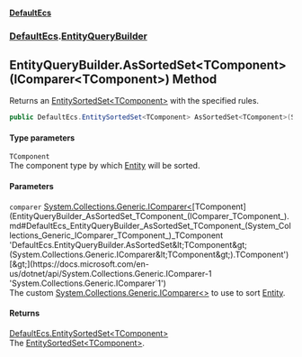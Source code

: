 #### [DefaultEcs](DefaultEcs.md 'DefaultEcs')
### [DefaultEcs](DefaultEcs.md#DefaultEcs 'DefaultEcs').[EntityQueryBuilder](EntityQueryBuilder.md 'DefaultEcs.EntityQueryBuilder')
## EntityQueryBuilder.AsSortedSet&lt;TComponent&gt;(IComparer&lt;TComponent&gt;) Method
Returns an [EntitySortedSet&lt;TComponent&gt;](EntitySortedSet_TComponent_.md 'DefaultEcs.EntitySortedSet&lt;TComponent&gt;') with the specified rules.  
```csharp
public DefaultEcs.EntitySortedSet<TComponent> AsSortedSet<TComponent>(System.Collections.Generic.IComparer<TComponent> comparer);
```
#### Type parameters
<a name='DefaultEcs_EntityQueryBuilder_AsSortedSet_TComponent_(System_Collections_Generic_IComparer_TComponent_)_TComponent'></a>
`TComponent`  
The component type by which [Entity](Entity.md 'DefaultEcs.Entity') will be sorted.
  
#### Parameters
<a name='DefaultEcs_EntityQueryBuilder_AsSortedSet_TComponent_(System_Collections_Generic_IComparer_TComponent_)_comparer'></a>
`comparer` [System.Collections.Generic.IComparer&lt;](https://docs.microsoft.com/en-us/dotnet/api/System.Collections.Generic.IComparer-1 'System.Collections.Generic.IComparer`1')[TComponent](EntityQueryBuilder_AsSortedSet_TComponent_(IComparer_TComponent_).md#DefaultEcs_EntityQueryBuilder_AsSortedSet_TComponent_(System_Collections_Generic_IComparer_TComponent_)_TComponent 'DefaultEcs.EntityQueryBuilder.AsSortedSet&lt;TComponent&gt;(System.Collections.Generic.IComparer&lt;TComponent&gt;).TComponent')[&gt;](https://docs.microsoft.com/en-us/dotnet/api/System.Collections.Generic.IComparer-1 'System.Collections.Generic.IComparer`1')  
The custom [System.Collections.Generic.IComparer&lt;&gt;](https://docs.microsoft.com/en-us/dotnet/api/System.Collections.Generic.IComparer-1 'System.Collections.Generic.IComparer`1') to use to sort [Entity](Entity.md 'DefaultEcs.Entity').
  
#### Returns
[DefaultEcs.EntitySortedSet&lt;](EntitySortedSet_TComponent_.md 'DefaultEcs.EntitySortedSet&lt;TComponent&gt;')[TComponent](EntityQueryBuilder_AsSortedSet_TComponent_(IComparer_TComponent_).md#DefaultEcs_EntityQueryBuilder_AsSortedSet_TComponent_(System_Collections_Generic_IComparer_TComponent_)_TComponent 'DefaultEcs.EntityQueryBuilder.AsSortedSet&lt;TComponent&gt;(System.Collections.Generic.IComparer&lt;TComponent&gt;).TComponent')[&gt;](EntitySortedSet_TComponent_.md 'DefaultEcs.EntitySortedSet&lt;TComponent&gt;')  
The [EntitySortedSet&lt;TComponent&gt;](EntitySortedSet_TComponent_.md 'DefaultEcs.EntitySortedSet&lt;TComponent&gt;').
